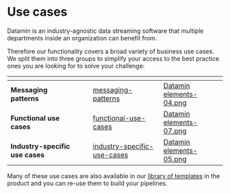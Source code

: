 # Use cases

Datamin is an industry-agnostic data streaming software that multiple departments inside an organization can benefit from.

Therefore our functionality covers a broad variety of business use cases. We split them into three groups to simplify your access to the best practice ones you are looking for to solve your challenge:

<table data-view="cards"><thead><tr><th></th><th data-hidden></th><th data-hidden></th><th data-hidden data-card-target data-type="content-ref"></th><th data-hidden data-card-cover data-type="files"></th></tr></thead><tbody><tr><td><strong>Messaging patterns</strong></td><td></td><td></td><td><a href="messaging-patterns/">messaging-patterns</a></td><td><a href="../.gitbook/assets/Datamin elements-04.png">Datamin elements-04.png</a></td></tr><tr><td><strong>Functional use cases</strong></td><td></td><td></td><td><a href="functional-use-cases/">functional-use-cases</a></td><td><a href="../.gitbook/assets/Datamin elements-07.png">Datamin elements-07.png</a></td></tr><tr><td><strong>Industry-specific use cases</strong></td><td></td><td></td><td><a href="industry-specific-use-cases/">industry-specific-use-cases</a></td><td><a href="../.gitbook/assets/Datamin elements-05.png">Datamin elements-05.png</a></td></tr></tbody></table>

Many of these use cases are also available in our [library of templates](../pipelines/library-of-templates.md) in the product and you can re-use them to build your pipelines.

